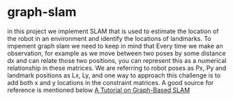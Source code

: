 # graph-slam
in this project we implement SLAM that is used to estimate the location of the robot in an environment  and identify the locations of 
landmarks.
To impement graph slam  we need to keep in mind that Every time we make an observation, for example as we move between two poses by some distance dx and can relate those two positions, you can represent this as a numerical relationship in these matrices.
We are referring to robot poses as Px, Py and landmark positions as Lx, Ly, and one way to approach this challenge is to add both x and y locations in the constraint matrices.
A good source for reference is mentioned below
[A Tutorial on Graph-Based SLAM](http://www2.informatik.uni-freiburg.de/~stachnis/pdf/grisetti10titsmag.pdf)
